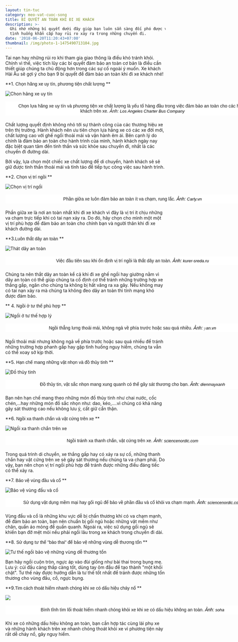 ```yaml
---
layout: tin-tuc
category: meo-vat-cuoc-song
title: BÍ QUYẾT AN TOÀN KHI ĐI XE KHÁCH
description: >-
  Ghi nhớ những bí quyết dưới đây giúp bạn luôn sẵn sàng đối phó được với những
  tình huống khẩn cấp hay rủi ro xảy ra trong những chuyến đi. 
date: '2018-06-20T11:20:43+07:00'
thumbnail: /img/photo-1-1475490713104.jpg
---
```

Tai nạn hay những rủi ro khi tham gia giao thông là điều khó tránh khỏi. Chính vì thế, việc tích lũy các bí quyết đảm bảo an toàn cơ bản là điều cần thiết giúp chúng ta chủ động hơn trong các sự cố ngoài ý muốn. Xe khách Hải Âu sẽ gợi ý cho bạn 9 bí quyết để đảm bảo an toàn khi đi xe khách nhé!

**1. <span style="font-size:14px;"><span style="font-family:arial,helvetica,sans-serif;">Chọn h&atilde;ng xe uy t&iacute;n, phương tiện chất lượng</span></span></h1>
**

![Chon hãng xe uy tín](/img/bus_main.png)

<p style="box-sizing: border-box; margin-top: 16px; margin-bottom: 20px; padding: 5px 20px; border: 1px dashed rgb(255, 255, 255); width: 800px; background: none 0px 0px repeat scroll rgb(255, 255, 255); text-align: center;"><span style="font-size:14px;"><span style="font-family:arial,helvetica,sans-serif;">Chọn lựa h&atilde;ng xe uy t&iacute;n v&agrave; phương tiện xe chất lượng l&agrave; yếu tố h&agrave;ng đầu trong việc đảm bảo an to&agrave;n cho c&aacute;c h&agrave;nh kh&aacute;ch tr&ecirc;n xe. <em>Ảnh: </em></span></span><em><a class="o5rIVb irc_hol i3724 irc_lth" data-noload="" data-ved="2ahUKEwjYwq_isOHbAhVH_GEKHaoRDpgQjB16BAgBEAQ" href="https://www.lacharterbuscompany.com/long-beach-charter-bus" jsaction="mousedown:irc.rl;keydown:irc.rlk" rel="noopener" style="text-decoration-line: none; color: rgb(125, 125, 125); cursor: pointer; font-family: arial, sans-serif; font-size: 13px; background-color: rgb(34, 34, 34);" tabindex="0" target="_blank"><span style="color:#000000;"><span class="irc_ho" dir="ltr" style="unicode-bidi: isolate; margin-right: -2px; padding-right: 2px;"><span style="background-color:#FFFFFF;">Los Angeles Charter Bus Company</span></span></span></a></em></p>

Chất lượng quyết định không nhỏ tới sự thành công của các thương hiệu xe trên thị trường. Hành khách nên ưu tiên chọn lựa hãng xe có các xe đời mới, chất lượng cao với ghế ngồi thoải mái và vận hành êm ái. Bên cạnh lý do chính là đảm bảo an toàn cho hành trình của mình, hành khách ngày nay đặc biệt quan tâm đến tinh thần và sức khỏe sau chuyến đi, nhất là các chuyến đi đường dài.

Bởi vậy, lựa chọn một chiếc xe chất lượng để di chuyển, hành khách sẽ sẽ giữ được tinh thần thoải mái và tỉnh táo để tiếp tục công việc sau hành trình.

**2. <span style="font-size:14px;"><span style="font-family:arial,helvetica,sans-serif;">Chọn vị tr&iacute; ngồi</span></span></h1>
**

![Chọn vị trí ngồi](/img/chỗ-ngồi-trên-xe.jpg)

<p style="box-sizing: border-box; margin-top: 16px; margin-bottom: 20px; padding: 5px 20px; border: 1px dashed rgb(255, 255, 255); width: 800px; background: none 0px 0px repeat scroll rgb(255, 255, 255); text-align: center;"><span style="font-size:14px;"><span style="font-family:arial,helvetica,sans-serif;">Phần giữa xe lu&ocirc;n đảm bảo an to&agrave;n &iacute;t va chạm, rung lắc. <span style="color:#000000;"><em><span style="background-color:#FFFFFF;">Ảnh: </span></em></span></span></span><em><span style="text-decoration-line: none; cursor: pointer; font-family: arial, sans-serif; font-size: 13px;"><span class="irc_ho" dir="ltr" style="unicode-bidi: isolate; margin-right: -2px; padding-right: 2px;"><a class="o5rIVb irc_hol i3724 irc_lth" data-noload="" data-ved="2ahUKEwjYwq_isOHbAhVH_GEKHaoRDpgQjB16BAgBEAQ" href="https://www.lacharterbuscompany.com/long-beach-charter-bus" jsaction="mousedown:irc.rl;keydown:irc.rlk" rel="noopener" style="text-decoration-line: none; color: rgb(125, 125, 125); cursor: pointer; font-family: arial, sans-serif; font-size: 13px; background-color: rgb(34, 34, 34);" tabindex="0" target="_blank"><span style="color:#000000;"><span style="background-color:#FFFFFF;">C</span></span></a><span style="color:#000000;"><span style="background-color:#FFFFFF;">arly.vn</span></span></span></span></em></p>

Phần giữa xe là nơi an toàn nhất khi đi xe khách vì đây là vị trí ít chịu những va chạm trực tiếp khi có tai nạn xảy ra. Do đó, hãy chọn cho mình một một vị trí phù hợp để đảm bảo an toàn cho chính bạn và người thân khi đi xe khách đường dài.



**3.<span style="font-size:14px;"><span style="font-family:arial,helvetica,sans-serif;">Lu&ocirc;n thắt d&acirc;y an to&agrave;n</span></span></h1>**

![Thát dây an toàn](/img/thắt-dây-an-toàn.jpg)

<p style="box-sizing: border-box; margin-top: 16px; margin-bottom: 20px; padding: 5px 20px; border: 1px dashed rgb(255, 255, 255); width: 800px; background: none 0px 0px repeat scroll rgb(255, 255, 255); text-align: center;"><span style="font-size:14px;"><span style="font-family:arial,helvetica,sans-serif;">Việc đầu ti&ecirc;n sau khi ổn định vị tr&iacute; ngồi l&agrave; thắt d&acirc;y an to&agrave;n. <span style="color:#000000;"><em><span style="background-color:#FFFFFF;">Ảnh: </span></em></span></span></span><em><span style="font-size:14px;"><span style="font-family:arial,helvetica,sans-serif;"><a class="o5rIVb irc_hol i3724 irc_lth" data-noload="" data-ved="2ahUKEwj5qIjU2OHbAhWRd94KHT6YCIkQjB16BAgBEAQ" href="http://www.kurer-sreda.ru/2016/08/05/245891-treugolnikami-i-busterami-poka-razresheno-pristegivat-detej-v-berdske" jsaction="mousedown:irc.rl;keydown:irc.rlk" rel="noopener" style="text-decoration-line: none; color: rgb(125, 125, 125); cursor: pointer; font-family: arial, sans-serif; font-size: 13px; background-color: rgb(34, 34, 34);" tabindex="0" target="_blank"><span style="color:#000000;"><span class="irc_ho" dir="ltr" style="unicode-bidi: isolate; margin-right: -2px; padding-right: 2px;"><span style="background-color:#FFFFFF;">kurer-sreda.ru</span></span></span></a></span></span></em></p>

Chúng ta nên thắt dây an toàn kể cả khi đi xe ghế ngồi hay giường nằm vì dây an toàn có thể giúp chúng ta cố định cơ thể tránh những trường hợp xe thắng gấp, ngăn cho chúng ta không bị hất văng ra xa gây. Nếu không may có tai nạn xảy ra mà chúng ta không đeo dây an toàn thì tính mạng khó được đảm bảo.



** 4. <span style="font-size:14px;"><span style="font-family:arial,helvetica,sans-serif;">Ngồi ở tư thế ph&ugrave; hợp</span></span></h1>**

![Ngồi ở tư thế hợp lý](/img/sit.jpg)

<p style="box-sizing: border-box; margin-top: 16px; margin-bottom: 20px; padding: 5px 20px; border: 1px dashed rgb(255, 255, 255); width: 800px; background: none 0px 0px repeat scroll rgb(255, 255, 255); text-align: center;"><span style="font-size:14px;"><span style="font-family:arial,helvetica,sans-serif;">Ngồi thẳng lưng thoải m&aacute;i, kh&ocirc;ng ngả về ph&iacute;a trước hoặc sau qu&aacute; nhiều. <span style="color:#000000;"><em><span style="background-color:#FFFFFF;">Ảnh: </span></em></span></span></span><em><span style="font-size:14px;"><span style="font-family:arial,helvetica,sans-serif;"><span style="text-decoration-line: none; color: rgb(0, 0, 0); cursor: pointer; font-family: arial, sans-serif; font-size: 13px;"><span class="irc_ho" dir="ltr" style="unicode-bidi: isolate; margin-right: -2px; padding-right: 2px;"><a class="o5rIVb irc_hol i3724 irc_lth" data-noload="" data-ved="2ahUKEwj5qIjU2OHbAhWRd94KHT6YCIkQjB16BAgBEAQ" href="http://www.kurer-sreda.ru/2016/08/05/245891-treugolnikami-i-busterami-poka-razresheno-pristegivat-detej-v-berdske" jsaction="mousedown:irc.rl;keydown:irc.rlk" rel="noopener" style="text-decoration-line: none; color: rgb(125, 125, 125); cursor: pointer; font-family: arial, sans-serif; font-size: 13px; background-color: rgb(34, 34, 34);" tabindex="0" target="_blank"><span style="background-color:#FFFFFF;">y</span></a><span style="background-color:#FFFFFF;">an.vn</span></span></span></span></span></em></p>

Ngồi thoải mái nhưng không ngả về phía trước hoặc sau quá nhiều để tránh những trường hợp phanh gấp hay gặp tình huống nguy hiểm, chúng ta vẫn có thể xoay sở kịp thời.



**5. <span style="font-size:14px;"><span style="font-family:arial,helvetica,sans-serif;">Hạn chế mang những vật nhọn v&agrave; đồ thủy tinh</span></span></h1>**

![Đồ thủy tinh](/img/đồ-thủy-tinh.jpg)

<p style="box-sizing: border-box; margin-top: 16px; margin-bottom: 20px; padding: 5px 20px; border: 1px dashed rgb(255, 255, 255); width: 800px; background: none 0px 0px repeat scroll rgb(255, 255, 255); text-align: center;"><font face="arial, helvetica, sans-serif"><span style="font-size: 14px;">Đồ thủy tin, vật sắc nhọn mang xung quanh c&oacute; thể g&acirc;y s&aacute;t thương cho bạn. </span></font><span style="color: rgb(0, 0, 0);"><em style=""><span style="background-color: rgb(255, 255, 255);"><font face="arial, helvetica, sans-serif"><span style="font-size: 14px;">Ảnh: </span></font><font face="arial, sans-serif"><span style="font-size: 13px;">dienmayxanh</span></font></span></em></span></p>

Bạn nên hạn chế mang theo những món đồ thủy tinh như chai nước, cốc chén,...hay những món đồ sắc nhọn như: dao, kéo,....vì chúng có khả năng gây sát thương cao nếu không lưu ý, cất giữ cẩn thận.



**6. <span style="font-size:14px;"><span style="font-family:arial,helvetica,sans-serif;">Ngồi xa thanh chắn v&agrave; vật cứng tr&ecirc;n xe</span></span></h1>**

![Ngồi xa thanh chắn trên xe](/img/ngồi-xa-thanh-chắn-trên-xe.jpg)

<p style="box-sizing: border-box; margin-top: 16px; margin-bottom: 20px; padding: 5px 20px; border: 1px dashed rgb(255, 255, 255); width: 800px; background: none 0px 0px repeat scroll rgb(255, 255, 255); text-align: center;"><font face="arial, helvetica, sans-serif"><span style="font-size: 14px;">Ngồi tr&aacute;nh xa thanh chắn, vật cứng tr&ecirc;n xe. </span></font><span style="color: rgb(0, 0, 0);"><em style=""><span style="background-color: rgb(255, 255, 255);"><font face="arial, helvetica, sans-serif"><span style="font-size: 14px;">Ảnh: </span></font></span></em></span><em><a class="o5rIVb irc_hol i3724 irc_lth" data-noload="" data-ved="2ahUKEwiRq9rO2-HbAhWU-2EKHdzLDncQjB16BAgBEAQ" href="http://sciencenordic.com/norwegians-impolite-forget-it" jsaction="mousedown:irc.rl;keydown:irc.rlk" rel="noopener" style="color: rgb(214, 214, 214); cursor: pointer; font-family: arial, sans-serif; font-size: 13px; background-color: rgb(34, 34, 34);" tabindex="0" target="_blank"><span style="color:#000000;"><span class="irc_ho" dir="ltr" style="unicode-bidi: isolate; margin-right: -2px; padding-right: 2px;"><span style="background-color:#FFFFFF;">sciencenordic.com</span></span></span></a></em></p>

Trong quá trình di chuyển, xe thắng gấp hay có xảy ra sự cố, những thanh chắn hay vật cứng trên xe sẽ gây sát thương nếu chúng ta va chạm phải. Do vậy, bạn nên chọn vị trí ngồi phù hợp để tránh được những điều đáng tiếc có thể xảy ra.



**7. <span style="font-size:14px;"><span style="font-family:arial,helvetica,sans-serif;">Bảo vệ v&ugrave;ng đầu v&agrave; cổ</span></span></h1>**

![Bảo vệ vùng đầu và cổ](/img/avatar-goi-hoi-du-lich-goi-van-phong-4.jpg)

<p style="box-sizing: border-box; margin-top: 16px; margin-bottom: 20px; padding: 5px 20px; border: 1px dashed rgb(255, 255, 255); width: 800px; background: none 0px 0px repeat scroll rgb(255, 255, 255); text-align: center;"><font face="arial, helvetica, sans-serif"><span style="font-size: 14px;">Sử dụng vật dụng mềm mại hay gối ngủ để bảo về phần đầu v&agrave; cổ khỏi va chạm mạnh. </span></font><span style="color: rgb(0, 0, 0);"><em style=""><span style="background-color: rgb(255, 255, 255);"><font face="arial, helvetica, sans-serif"><span style="font-size: 14px;">Ảnh: </span></font></span></em></span><em><a class="o5rIVb irc_hol i3724 irc_lth" data-noload="" data-ved="2ahUKEwiRq9rO2-HbAhWU-2EKHdzLDncQjB16BAgBEAQ" href="http://sciencenordic.com/norwegians-impolite-forget-it" jsaction="mousedown:irc.rl;keydown:irc.rlk" rel="noopener" style="color: rgb(214, 214, 214); cursor: pointer; font-family: arial, sans-serif; font-size: 13px; background-color: rgb(34, 34, 34);" tabindex="0" target="_blank"><span style="color:#000000;"><span class="irc_ho" dir="ltr" style="unicode-bidi: isolate; margin-right: -2px; padding-right: 2px;"><span style="background-color:#FFFFFF;">sciencenordic.com</span></span></span></a></em></p>

Vùng đầu và cổ là những khu vực dễ bị chấn thương khi có va chạm mạnh, để đảm bảo an toàn, bạn nên chuẩn bị gối ngủ hoặc những vật mềm như chăn, quần áo mỏng để quấn quanh. Ngoài ra, việc sử dụng gối ngủ sẽ khiến bạn đỡ mệt mỏi nếu phải ngồi lâu trong xe khách trong chuyến đi dài.

**8. <span style="font-size:14px;"><span style="font-family:arial,helvetica,sans-serif;">Sử dụng tư thế &quot;b&agrave;o thai&quot; để bảo vệ những v&ugrave;ng dễ thương tổn</span></span></h1>**

![Tư thế ngồi bảo vệ những vùng dễ thương tổn](/img/tư-thế-ngồi-trên-xe.png)

Bạn hãy ngồi cuộn tròn, ngực áp vào đùi giống như bài thai trong bụng mẹ. Lưu ý: cúi đầu càng thấp càng tốt, dùng tay ôm đầu để tạo thành "một khối chặt". Tư thế này được hướng dẫn là tư thế tốt nhất để tránh được những tổn thương cho vùng đầu, cổ, ngực bụng.



**9.<span style="font-size:14px;"><span style="font-family:arial,helvetica,sans-serif;">Tim c&aacute;ch tho&aacute;t hiểm nhanh ch&oacute;ng khi xe c&oacute; dấu hiệu ch&aacute;y nổ</span></span></h1>**

![](/img/xe-cháy-nổ.jpg)

<p style="box-sizing: border-box; margin-top: 16px; margin-bottom: 20px; padding: 5px 20px; border: 1px dashed rgb(255, 255, 255); width: 800px; background: none 0px 0px repeat scroll rgb(255, 255, 255); text-align: center;"><font face="arial, helvetica, sans-serif"><span style="font-size: 14px;">B&igrave;nh tĩnh t&igrave;m lối tho&aacute;t hiểm nhanh ch&oacute;ng khỏi xe khi xe c&oacute; dấu hiệu kh&ocirc;ng an to&agrave;n. </span></font><span style="color: rgb(0, 0, 0);"><em style=""><span style="background-color: rgb(255, 255, 255);"><font face="arial, helvetica, sans-serif"><span style="font-size: 14px;">Ảnh:</span></font></span></em></span><em style=""><span style="color:#000000;"><span style="background-color: rgb(255, 255, 255);"><span style="font-family: arial, helvetica, sans-serif; font-size: 14px;">&nbsp;</span><font face="arial, sans-serif"><span style="font-size: 13px;">soha</span></font></span></span></em></p>

Khi xe có những dấu hiệu không an toàn, bạn cần hợp tác cùng lái phụ xe và những hành khách trên xe nhanh chóng thoát khỏi xe vì phương tiện này rất dễ cháy nổ, gây nguy hiểm.
